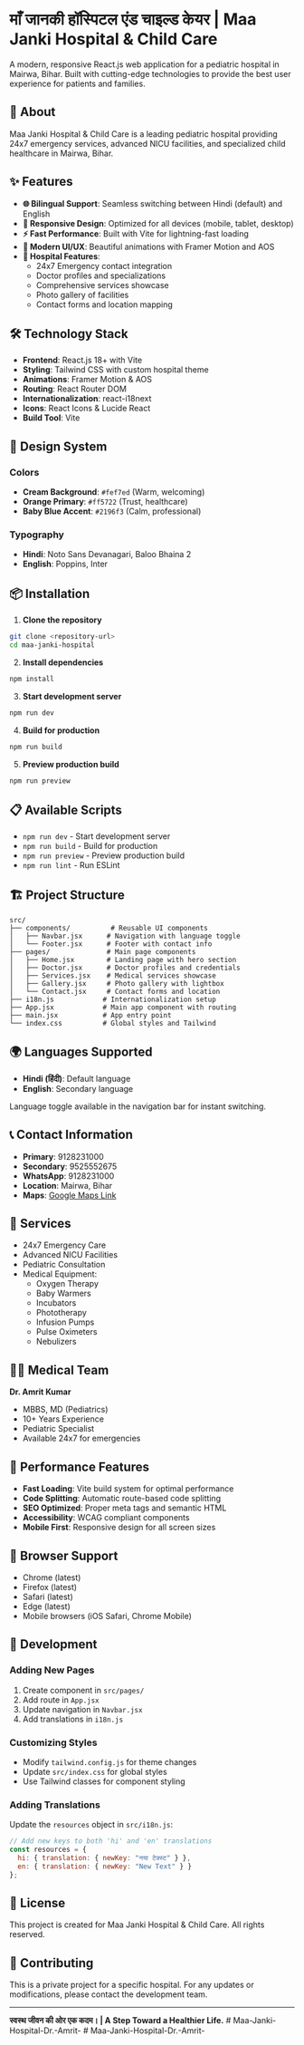 # माँ जानकी हॉस्पिटल एंड चाइल्ड केयर | Maa Janki Hospital & Child Care

A modern, responsive React.js web application for a pediatric hospital in Mairwa, Bihar. Built with cutting-edge technologies to provide the best user experience for patients and families.

## 🏥 About

Maa Janki Hospital & Child Care is a leading pediatric hospital providing 24x7 emergency services, advanced NICU facilities, and specialized child healthcare in Mairwa, Bihar.

## ✨ Features

- **🌐 Bilingual Support**: Seamless switching between Hindi (default) and English
- **📱 Responsive Design**: Optimized for all devices (mobile, tablet, desktop)
- **⚡ Fast Performance**: Built with Vite for lightning-fast loading
- **🎨 Modern UI/UX**: Beautiful animations with Framer Motion and AOS
- **🏥 Hospital Features**:
  - 24x7 Emergency contact integration
  - Doctor profiles and specializations
  - Comprehensive services showcase
  - Photo gallery of facilities
  - Contact forms and location mapping

## 🛠️ Technology Stack

- **Frontend**: React.js 18+ with Vite
- **Styling**: Tailwind CSS with custom hospital theme
- **Animations**: Framer Motion & AOS
- **Routing**: React Router DOM
- **Internationalization**: react-i18next
- **Icons**: React Icons & Lucide React
- **Build Tool**: Vite

## 🎨 Design System

### Colors
- **Cream Background**: `#fef7ed` (Warm, welcoming)
- **Orange Primary**: `#ff5722` (Trust, healthcare)
- **Baby Blue Accent**: `#2196f3` (Calm, professional)

### Typography
- **Hindi**: Noto Sans Devanagari, Baloo Bhaina 2
- **English**: Poppins, Inter

## 📦 Installation

1. **Clone the repository**
```bash
git clone <repository-url>
cd maa-janki-hospital
```

2. **Install dependencies**
```bash
npm install
```

3. **Start development server**
```bash
npm run dev
```

4. **Build for production**
```bash
npm run build
```

5. **Preview production build**
```bash
npm run preview
```

## 📋 Available Scripts

- `npm run dev` - Start development server
- `npm run build` - Build for production
- `npm run preview` - Preview production build
- `npm run lint` - Run ESLint

## 🏗️ Project Structure

```
src/
├── components/          # Reusable UI components
│   ├── Navbar.jsx      # Navigation with language toggle
│   └── Footer.jsx      # Footer with contact info
├── pages/              # Main page components
│   ├── Home.jsx        # Landing page with hero section
│   ├── Doctor.jsx      # Doctor profiles and credentials
│   ├── Services.jsx    # Medical services showcase
│   ├── Gallery.jsx     # Photo gallery with lightbox
│   └── Contact.jsx     # Contact forms and location
├── i18n.js            # Internationalization setup
├── App.jsx            # Main app component with routing
├── main.jsx           # App entry point
└── index.css          # Global styles and Tailwind
```

## 🌍 Languages Supported

- **Hindi (हिंदी)**: Default language
- **English**: Secondary language

Language toggle available in the navigation bar for instant switching.

## 📞 Contact Information

- **Primary**: 9128231000
- **Secondary**: 9525552675
- **WhatsApp**: 9128231000
- **Location**: Mairwa, Bihar
- **Maps**: [Google Maps Link](https://maps.app.goo.gl/HXhDW5t9f49KRBc98)

## 🏥 Services

- 24x7 Emergency Care
- Advanced NICU Facilities
- Pediatric Consultation
- Medical Equipment:
  - Oxygen Therapy
  - Baby Warmers
  - Incubators
  - Phototherapy
  - Infusion Pumps
  - Pulse Oximeters
  - Nebulizers

## 👨‍⚕️ Medical Team

**Dr. Amrit Kumar**
- MBBS, MD (Pediatrics)
- 10+ Years Experience
- Pediatric Specialist
- Available 24x7 for emergencies

## 🚀 Performance Features

- **Fast Loading**: Vite build system for optimal performance
- **Code Splitting**: Automatic route-based code splitting
- **SEO Optimized**: Proper meta tags and semantic HTML
- **Accessibility**: WCAG compliant components
- **Mobile First**: Responsive design for all screen sizes

## 📱 Browser Support

- Chrome (latest)
- Firefox (latest)
- Safari (latest)
- Edge (latest)
- Mobile browsers (iOS Safari, Chrome Mobile)

## 🔧 Development

### Adding New Pages
1. Create component in `src/pages/`
2. Add route in `App.jsx`
3. Update navigation in `Navbar.jsx`
4. Add translations in `i18n.js`

### Customizing Styles
- Modify `tailwind.config.js` for theme changes
- Update `src/index.css` for global styles
- Use Tailwind classes for component styling

### Adding Translations
Update the `resources` object in `src/i18n.js`:
```javascript
// Add new keys to both 'hi' and 'en' translations
const resources = {
  hi: { translation: { newKey: "नया टेक्स्ट" } },
  en: { translation: { newKey: "New Text" } }
};
```

## 📄 License

This project is created for Maa Janki Hospital & Child Care. All rights reserved.

## 🤝 Contributing

This is a private project for a specific hospital. For any updates or modifications, please contact the development team.

---

**स्वस्थ जीवन की ओर एक कदम। | A Step Toward a Healthier Life.**
#   M a a - J a n k i - H o s p i t a l - D r . - A m r i t -  
 #   M a a - J a n k i - H o s p i t a l - D r . - A m r i t -  
 